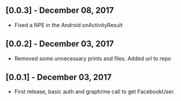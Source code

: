 ## [0.0.3] - December 08, 2017

* Fixed a NPE in the Android onActivityResult

## [0.0.2] - December 03, 2017

* Removed some unnecessary prints and files. Added url to repo

## [0.0.1] - December 03, 2017

* First release, basic auth and graph/me call to get FacebookUser.
